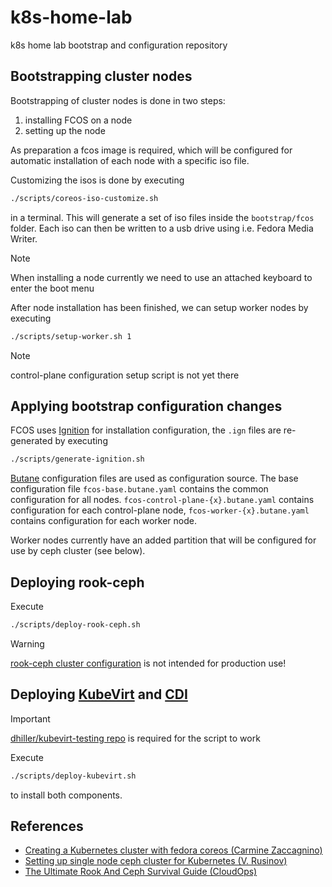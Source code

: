 # k8s-home-lab

k8s home lab bootstrap and configuration repository

## Bootstrapping cluster nodes

Bootstrapping of cluster nodes is done in two steps:
1. installing FCOS on a node
2. setting up the node

As preparation a fcos image is required, which will be configured for automatic installation of each node with a specific iso file.

Customizing the isos is done by executing

```bash
./scripts/coreos-iso-customize.sh
```

in a terminal. This will generate a set of iso files inside the `bootstrap/fcos` folder. Each iso can then be written to a usb drive using i.e. Fedora Media Writer.

> [!NOTE]
> When installing a node currently we need to use an attached keyboard to enter the boot menu

After node installation has been finished, we can setup worker nodes by executing 

```bash
./scripts/setup-worker.sh 1
```

> [!NOTE]
> control-plane configuration setup script is not yet there

## Applying bootstrap configuration changes

FCOS uses [Ignition](https://coreos.github.io/ignition/) for installation configuration, the `.ign` files are re-generated by executing

```bash
./scripts/generate-ignition.sh
```

[Butane](https://coreos.github.io/butane/upgrading-fcos/) configuration files are used as configuration source. The base configuration file `fcos-base.butane.yaml` contains the common configuration for all nodes. `fcos-control-plane-{x}.butane.yaml` contains configuration for each control-plane node, `fcos-worker-{x}.butane.yaml` contains configuration for each worker node.

Worker nodes currently have an added partition that will be configured for use by ceph cluster (see below). 

## Deploying rook-ceph

Execute

```bash
./scripts/deploy-rook-ceph.sh
```

> [!WARNING]
> [rook-ceph cluster configuration](./bootstrap/k8s/rook-ceph/cluster.yaml) is not intended for production use!

## Deploying [KubeVirt](kubevirt.io) and [CDI](https://github.com/kubevirt/containerized-data-importer)

> [!IMPORTANT]
> [dhiller/kubevirt-testing repo](github.com/dhiller/kubevirt-testing) is required for the script to work

Execute

```bash
./scripts/deploy-kubevirt.sh
```

to install both components.

## References
* [Creating a Kubernetes cluster with fedora coreos (Carmine Zaccagnino)](https://dev.to/carminezacc/creating-a-kubernetes-cluster-with-fedora-coreos-36-j17)
* [Setting up single node ceph cluster for Kubernetes (V. Rusinov)](https://www.rusinov.ie/en/posts/2020/setting-up-single-node-ceph-cluster-for-kubernetes/)
* [The Ultimate Rook And Ceph Survival Guide (CloudOps)](https://cloudopsofficial.medium.com/the-ultimate-rook-and-ceph-survival-guide-eff198a5764a)
